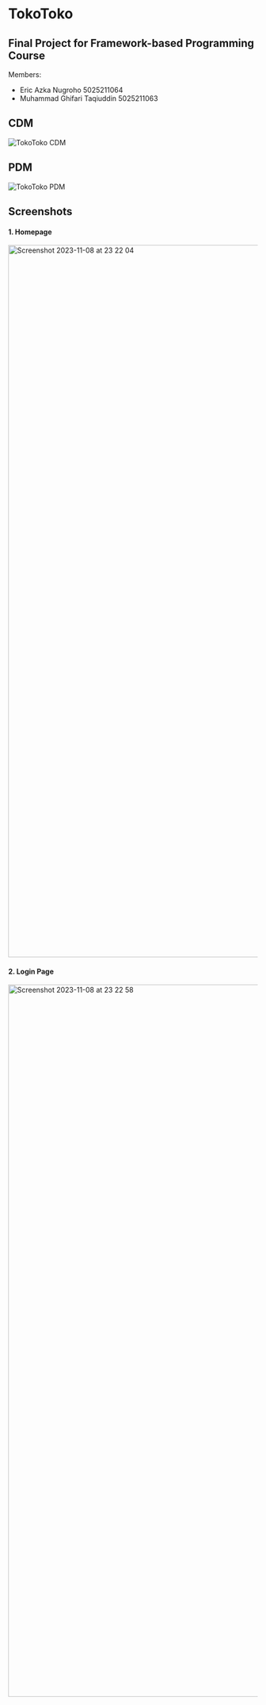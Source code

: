 # TokoToko
## Final Project for Framework-based Programming Course

Members:
- Eric Azka Nugroho 5025211064
- Muhammad Ghifari Taqiuddin 5025211063

## CDM
![TokoToko CDM](https://github.com/EricAzka01/TokoToko/assets/59758342/8fbbcd05-eabe-4110-8c47-2028dad78ad3)

## PDM
![TokoToko PDM](https://github.com/EricAzka01/TokoToko/assets/59758342/0ac4f5d3-fce6-43ee-89f2-e1e172d5bab4)

## Screenshots

#### 1. Homepage
<img width="1435" alt="Screenshot 2023-11-08 at 23 22 04" src="https://github.com/EricAzka01/TokoToko/assets/59758342/a94b4eaa-f49d-4afc-a029-22fb5e0d9c61">

#### 2. Login Page
<img width="1435" alt="Screenshot 2023-11-08 at 23 22 58" src="https://github.com/EricAzka01/TokoToko/assets/59758342/7c320852-ebc7-40ca-8740-0a4206f5d4f7">
